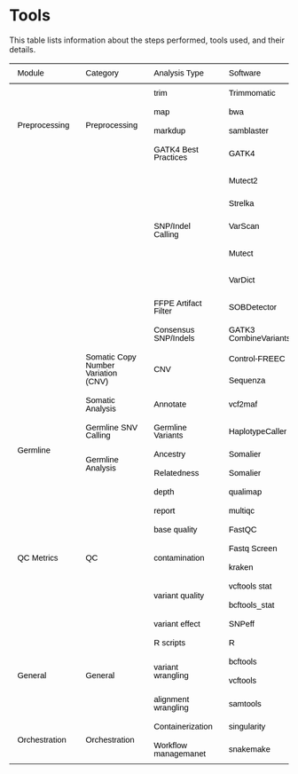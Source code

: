 # Tools

This table lists information about the steps performed, tools used, and their details.

<div class="tabwid"><style>.cl-546fd148{}.cl-54687f6a{font-family:'Helvetica';font-size:11pt;font-weight:normal;font-style:normal;text-decoration:none;color:rgba(0, 0, 0, 1.00);background-color:transparent;}.cl-54688abe{margin:0;text-align:left;border-bottom: 0 solid rgba(0, 0, 0, 1.00);border-top: 0 solid rgba(0, 0, 0, 1.00);border-left: 0 solid rgba(0, 0, 0, 1.00);border-right: 0 solid rgba(0, 0, 0, 1.00);padding-bottom:5pt;padding-top:5pt;padding-left:5pt;padding-right:5pt;line-height: 1;background-color:transparent;}.cl-5468d456{width:298.7pt;background-color:transparent;vertical-align: middle;border-bottom: 0 solid rgba(0, 0, 0, 1.00);border-top: 0 solid rgba(0, 0, 0, 1.00);border-left: 0 solid rgba(0, 0, 0, 1.00);border-right: 0 solid rgba(0, 0, 0, 1.00);margin-bottom:0;margin-top:0;margin-left:0;margin-right:0;}.cl-5468d47e{width:139.1pt;background-color:transparent;vertical-align: middle;border-bottom: 0 solid rgba(0, 0, 0, 1.00);border-top: 0 solid rgba(0, 0, 0, 1.00);border-left: 0 solid rgba(0, 0, 0, 1.00);border-right: 0 solid rgba(0, 0, 0, 1.00);margin-bottom:0;margin-top:0;margin-left:0;margin-right:0;}.cl-5468d47f{width:90.8pt;background-color:transparent;vertical-align: middle;border-bottom: 0 solid rgba(0, 0, 0, 1.00);border-top: 0 solid rgba(0, 0, 0, 1.00);border-left: 0 solid rgba(0, 0, 0, 1.00);border-right: 0 solid rgba(0, 0, 0, 1.00);margin-bottom:0;margin-top:0;margin-left:0;margin-right:0;}.cl-5468d488{width:211.3pt;background-color:transparent;vertical-align: middle;border-bottom: 0 solid rgba(0, 0, 0, 1.00);border-top: 0 solid rgba(0, 0, 0, 1.00);border-left: 0 solid rgba(0, 0, 0, 1.00);border-right: 0 solid rgba(0, 0, 0, 1.00);margin-bottom:0;margin-top:0;margin-left:0;margin-right:0;}.cl-5468d492{width:81.7pt;background-color:transparent;vertical-align: middle;border-bottom: 0 solid rgba(0, 0, 0, 1.00);border-top: 0 solid rgba(0, 0, 0, 1.00);border-left: 0 solid rgba(0, 0, 0, 1.00);border-right: 0 solid rgba(0, 0, 0, 1.00);margin-bottom:0;margin-top:0;margin-left:0;margin-right:0;}.cl-5468d493{width:144pt;background-color:transparent;vertical-align: middle;border-bottom: 0 solid rgba(0, 0, 0, 1.00);border-top: 0 solid rgba(0, 0, 0, 1.00);border-left: 0 solid rgba(0, 0, 0, 1.00);border-right: 0 solid rgba(0, 0, 0, 1.00);margin-bottom:0;margin-top:0;margin-left:0;margin-right:0;}.cl-5468d49c{width:144pt;background-color:transparent;vertical-align: middle;border-bottom: 0 solid rgba(0, 0, 0, 1.00);border-top: 0 solid rgba(0, 0, 0, 1.00);border-left: 0 solid rgba(0, 0, 0, 1.00);border-right: 0 solid rgba(0, 0, 0, 1.00);margin-bottom:0;margin-top:0;margin-left:0;margin-right:0;}.cl-5468d49d{width:211.3pt;background-color:transparent;vertical-align: middle;border-bottom: 0 solid rgba(0, 0, 0, 1.00);border-top: 0 solid rgba(0, 0, 0, 1.00);border-left: 0 solid rgba(0, 0, 0, 1.00);border-right: 0 solid rgba(0, 0, 0, 1.00);margin-bottom:0;margin-top:0;margin-left:0;margin-right:0;}.cl-5468d49e{width:81.7pt;background-color:transparent;vertical-align: middle;border-bottom: 0 solid rgba(0, 0, 0, 1.00);border-top: 0 solid rgba(0, 0, 0, 1.00);border-left: 0 solid rgba(0, 0, 0, 1.00);border-right: 0 solid rgba(0, 0, 0, 1.00);margin-bottom:0;margin-top:0;margin-left:0;margin-right:0;}.cl-5468d4a6{width:298.7pt;background-color:transparent;vertical-align: middle;border-bottom: 0 solid rgba(0, 0, 0, 1.00);border-top: 0 solid rgba(0, 0, 0, 1.00);border-left: 0 solid rgba(0, 0, 0, 1.00);border-right: 0 solid rgba(0, 0, 0, 1.00);margin-bottom:0;margin-top:0;margin-left:0;margin-right:0;}.cl-5468d4a7{width:90.8pt;background-color:transparent;vertical-align: middle;border-bottom: 0 solid rgba(0, 0, 0, 1.00);border-top: 0 solid rgba(0, 0, 0, 1.00);border-left: 0 solid rgba(0, 0, 0, 1.00);border-right: 0 solid rgba(0, 0, 0, 1.00);margin-bottom:0;margin-top:0;margin-left:0;margin-right:0;}.cl-5468d4a8{width:139.1pt;background-color:transparent;vertical-align: middle;border-bottom: 0 solid rgba(0, 0, 0, 1.00);border-top: 0 solid rgba(0, 0, 0, 1.00);border-left: 0 solid rgba(0, 0, 0, 1.00);border-right: 0 solid rgba(0, 0, 0, 1.00);margin-bottom:0;margin-top:0;margin-left:0;margin-right:0;}.cl-5468d4a9{width:90.8pt;background-color:transparent;vertical-align: middle;border-bottom: 0 solid rgba(0, 0, 0, 1.00);border-top: 0 solid rgba(0, 0, 0, 1.00);border-left: 0 solid rgba(0, 0, 0, 1.00);border-right: 0 solid rgba(0, 0, 0, 1.00);margin-bottom:0;margin-top:0;margin-left:0;margin-right:0;}.cl-5468d4aa{width:81.7pt;background-color:transparent;vertical-align: middle;border-bottom: 0 solid rgba(0, 0, 0, 1.00);border-top: 0 solid rgba(0, 0, 0, 1.00);border-left: 0 solid rgba(0, 0, 0, 1.00);border-right: 0 solid rgba(0, 0, 0, 1.00);margin-bottom:0;margin-top:0;margin-left:0;margin-right:0;}.cl-5468d4ab{width:144pt;background-color:transparent;vertical-align: middle;border-bottom: 0 solid rgba(0, 0, 0, 1.00);border-top: 0 solid rgba(0, 0, 0, 1.00);border-left: 0 solid rgba(0, 0, 0, 1.00);border-right: 0 solid rgba(0, 0, 0, 1.00);margin-bottom:0;margin-top:0;margin-left:0;margin-right:0;}.cl-5468d4b0{width:139.1pt;background-color:transparent;vertical-align: middle;border-bottom: 0 solid rgba(0, 0, 0, 1.00);border-top: 0 solid rgba(0, 0, 0, 1.00);border-left: 0 solid rgba(0, 0, 0, 1.00);border-right: 0 solid rgba(0, 0, 0, 1.00);margin-bottom:0;margin-top:0;margin-left:0;margin-right:0;}.cl-5468d4b1{width:211.3pt;background-color:transparent;vertical-align: middle;border-bottom: 0 solid rgba(0, 0, 0, 1.00);border-top: 0 solid rgba(0, 0, 0, 1.00);border-left: 0 solid rgba(0, 0, 0, 1.00);border-right: 0 solid rgba(0, 0, 0, 1.00);margin-bottom:0;margin-top:0;margin-left:0;margin-right:0;}.cl-5468d4ba{width:298.7pt;background-color:transparent;vertical-align: middle;border-bottom: 0 solid rgba(0, 0, 0, 1.00);border-top: 0 solid rgba(0, 0, 0, 1.00);border-left: 0 solid rgba(0, 0, 0, 1.00);border-right: 0 solid rgba(0, 0, 0, 1.00);margin-bottom:0;margin-top:0;margin-left:0;margin-right:0;}.cl-5468d4c4{width:90.8pt;background-color:transparent;vertical-align: middle;border-bottom: 0 solid rgba(0, 0, 0, 1.00);border-top: 0 solid rgba(0, 0, 0, 1.00);border-left: 0 solid rgba(0, 0, 0, 1.00);border-right: 0 solid rgba(0, 0, 0, 1.00);margin-bottom:0;margin-top:0;margin-left:0;margin-right:0;}.cl-5468d4ce{width:81.7pt;background-color:transparent;vertical-align: middle;border-bottom: 0 solid rgba(0, 0, 0, 1.00);border-top: 0 solid rgba(0, 0, 0, 1.00);border-left: 0 solid rgba(0, 0, 0, 1.00);border-right: 0 solid rgba(0, 0, 0, 1.00);margin-bottom:0;margin-top:0;margin-left:0;margin-right:0;}.cl-5468d4d8{width:211.3pt;background-color:transparent;vertical-align: middle;border-bottom: 0 solid rgba(0, 0, 0, 1.00);border-top: 0 solid rgba(0, 0, 0, 1.00);border-left: 0 solid rgba(0, 0, 0, 1.00);border-right: 0 solid rgba(0, 0, 0, 1.00);margin-bottom:0;margin-top:0;margin-left:0;margin-right:0;}.cl-5468d4d9{width:144pt;background-color:transparent;vertical-align: middle;border-bottom: 0 solid rgba(0, 0, 0, 1.00);border-top: 0 solid rgba(0, 0, 0, 1.00);border-left: 0 solid rgba(0, 0, 0, 1.00);border-right: 0 solid rgba(0, 0, 0, 1.00);margin-bottom:0;margin-top:0;margin-left:0;margin-right:0;}.cl-5468d4da{width:139.1pt;background-color:transparent;vertical-align: middle;border-bottom: 0 solid rgba(0, 0, 0, 1.00);border-top: 0 solid rgba(0, 0, 0, 1.00);border-left: 0 solid rgba(0, 0, 0, 1.00);border-right: 0 solid rgba(0, 0, 0, 1.00);margin-bottom:0;margin-top:0;margin-left:0;margin-right:0;}.cl-5468d4e2{width:298.7pt;background-color:transparent;vertical-align: middle;border-bottom: 0 solid rgba(0, 0, 0, 1.00);border-top: 0 solid rgba(0, 0, 0, 1.00);border-left: 0 solid rgba(0, 0, 0, 1.00);border-right: 0 solid rgba(0, 0, 0, 1.00);margin-bottom:0;margin-top:0;margin-left:0;margin-right:0;}.cl-5468d4e3{width:90.8pt;background-color:transparent;vertical-align: middle;border-bottom: 0 solid rgba(0, 0, 0, 1.00);border-top: 0 solid rgba(0, 0, 0, 1.00);border-left: 0 solid rgba(0, 0, 0, 1.00);border-right: 0 solid rgba(0, 0, 0, 1.00);margin-bottom:0;margin-top:0;margin-left:0;margin-right:0;}.cl-5468d4f6{width:144pt;background-color:transparent;vertical-align: middle;border-bottom: 0 solid rgba(0, 0, 0, 1.00);border-top: 0 solid rgba(0, 0, 0, 1.00);border-left: 0 solid rgba(0, 0, 0, 1.00);border-right: 0 solid rgba(0, 0, 0, 1.00);margin-bottom:0;margin-top:0;margin-left:0;margin-right:0;}.cl-5468d4f7{width:139.1pt;background-color:transparent;vertical-align: middle;border-bottom: 0 solid rgba(0, 0, 0, 1.00);border-top: 0 solid rgba(0, 0, 0, 1.00);border-left: 0 solid rgba(0, 0, 0, 1.00);border-right: 0 solid rgba(0, 0, 0, 1.00);margin-bottom:0;margin-top:0;margin-left:0;margin-right:0;}.cl-5468d4f8{width:81.7pt;background-color:transparent;vertical-align: middle;border-bottom: 0 solid rgba(0, 0, 0, 1.00);border-top: 0 solid rgba(0, 0, 0, 1.00);border-left: 0 solid rgba(0, 0, 0, 1.00);border-right: 0 solid rgba(0, 0, 0, 1.00);margin-bottom:0;margin-top:0;margin-left:0;margin-right:0;}.cl-5468d50a{width:211.3pt;background-color:transparent;vertical-align: middle;border-bottom: 0 solid rgba(0, 0, 0, 1.00);border-top: 0 solid rgba(0, 0, 0, 1.00);border-left: 0 solid rgba(0, 0, 0, 1.00);border-right: 0 solid rgba(0, 0, 0, 1.00);margin-bottom:0;margin-top:0;margin-left:0;margin-right:0;}.cl-5468d514{width:298.7pt;background-color:transparent;vertical-align: middle;border-bottom: 0 solid rgba(0, 0, 0, 1.00);border-top: 0 solid rgba(0, 0, 0, 1.00);border-left: 0 solid rgba(0, 0, 0, 1.00);border-right: 0 solid rgba(0, 0, 0, 1.00);margin-bottom:0;margin-top:0;margin-left:0;margin-right:0;}.cl-5468d515{width:81.7pt;background-color:transparent;vertical-align: middle;border-bottom: 0 solid rgba(0, 0, 0, 1.00);border-top: 0 solid rgba(0, 0, 0, 1.00);border-left: 0 solid rgba(0, 0, 0, 1.00);border-right: 0 solid rgba(0, 0, 0, 1.00);margin-bottom:0;margin-top:0;margin-left:0;margin-right:0;}.cl-5468d516{width:298.7pt;background-color:transparent;vertical-align: middle;border-bottom: 0 solid rgba(0, 0, 0, 1.00);border-top: 0 solid rgba(0, 0, 0, 1.00);border-left: 0 solid rgba(0, 0, 0, 1.00);border-right: 0 solid rgba(0, 0, 0, 1.00);margin-bottom:0;margin-top:0;margin-left:0;margin-right:0;}.cl-5468d532{width:144pt;background-color:transparent;vertical-align: middle;border-bottom: 0 solid rgba(0, 0, 0, 1.00);border-top: 0 solid rgba(0, 0, 0, 1.00);border-left: 0 solid rgba(0, 0, 0, 1.00);border-right: 0 solid rgba(0, 0, 0, 1.00);margin-bottom:0;margin-top:0;margin-left:0;margin-right:0;}.cl-5468d533{width:139.1pt;background-color:transparent;vertical-align: middle;border-bottom: 0 solid rgba(0, 0, 0, 1.00);border-top: 0 solid rgba(0, 0, 0, 1.00);border-left: 0 solid rgba(0, 0, 0, 1.00);border-right: 0 solid rgba(0, 0, 0, 1.00);margin-bottom:0;margin-top:0;margin-left:0;margin-right:0;}.cl-5468d534{width:90.8pt;background-color:transparent;vertical-align: middle;border-bottom: 0 solid rgba(0, 0, 0, 1.00);border-top: 0 solid rgba(0, 0, 0, 1.00);border-left: 0 solid rgba(0, 0, 0, 1.00);border-right: 0 solid rgba(0, 0, 0, 1.00);margin-bottom:0;margin-top:0;margin-left:0;margin-right:0;}.cl-5468d546{width:211.3pt;background-color:transparent;vertical-align: middle;border-bottom: 0 solid rgba(0, 0, 0, 1.00);border-top: 0 solid rgba(0, 0, 0, 1.00);border-left: 0 solid rgba(0, 0, 0, 1.00);border-right: 0 solid rgba(0, 0, 0, 1.00);margin-bottom:0;margin-top:0;margin-left:0;margin-right:0;}.cl-5468d547{width:211.3pt;background-color:transparent;vertical-align: middle;border-bottom: 0 solid rgba(0, 0, 0, 1.00);border-top: 0 solid rgba(0, 0, 0, 1.00);border-left: 0 solid rgba(0, 0, 0, 1.00);border-right: 0 solid rgba(0, 0, 0, 1.00);margin-bottom:0;margin-top:0;margin-left:0;margin-right:0;}.cl-5468d548{width:298.7pt;background-color:transparent;vertical-align: middle;border-bottom: 0 solid rgba(0, 0, 0, 1.00);border-top: 0 solid rgba(0, 0, 0, 1.00);border-left: 0 solid rgba(0, 0, 0, 1.00);border-right: 0 solid rgba(0, 0, 0, 1.00);margin-bottom:0;margin-top:0;margin-left:0;margin-right:0;}.cl-5468d550{width:139.1pt;background-color:transparent;vertical-align: middle;border-bottom: 0 solid rgba(0, 0, 0, 1.00);border-top: 0 solid rgba(0, 0, 0, 1.00);border-left: 0 solid rgba(0, 0, 0, 1.00);border-right: 0 solid rgba(0, 0, 0, 1.00);margin-bottom:0;margin-top:0;margin-left:0;margin-right:0;}.cl-5468d55a{width:90.8pt;background-color:transparent;vertical-align: middle;border-bottom: 0 solid rgba(0, 0, 0, 1.00);border-top: 0 solid rgba(0, 0, 0, 1.00);border-left: 0 solid rgba(0, 0, 0, 1.00);border-right: 0 solid rgba(0, 0, 0, 1.00);margin-bottom:0;margin-top:0;margin-left:0;margin-right:0;}.cl-5468d55b{width:81.7pt;background-color:transparent;vertical-align: middle;border-bottom: 0 solid rgba(0, 0, 0, 1.00);border-top: 0 solid rgba(0, 0, 0, 1.00);border-left: 0 solid rgba(0, 0, 0, 1.00);border-right: 0 solid rgba(0, 0, 0, 1.00);margin-bottom:0;margin-top:0;margin-left:0;margin-right:0;}.cl-5468d564{width:144pt;background-color:transparent;vertical-align: middle;border-bottom: 0 solid rgba(0, 0, 0, 1.00);border-top: 0 solid rgba(0, 0, 0, 1.00);border-left: 0 solid rgba(0, 0, 0, 1.00);border-right: 0 solid rgba(0, 0, 0, 1.00);margin-bottom:0;margin-top:0;margin-left:0;margin-right:0;}.cl-5468d565{width:211.3pt;background-color:transparent;vertical-align: middle;border-bottom: 0 solid rgba(0, 0, 0, 1.00);border-top: 0 solid rgba(0, 0, 0, 1.00);border-left: 0 solid rgba(0, 0, 0, 1.00);border-right: 0 solid rgba(0, 0, 0, 1.00);margin-bottom:0;margin-top:0;margin-left:0;margin-right:0;}.cl-5468d566{width:144pt;background-color:transparent;vertical-align: middle;border-bottom: 0 solid rgba(0, 0, 0, 1.00);border-top: 0 solid rgba(0, 0, 0, 1.00);border-left: 0 solid rgba(0, 0, 0, 1.00);border-right: 0 solid rgba(0, 0, 0, 1.00);margin-bottom:0;margin-top:0;margin-left:0;margin-right:0;}.cl-5468d567{width:90.8pt;background-color:transparent;vertical-align: middle;border-bottom: 0 solid rgba(0, 0, 0, 1.00);border-top: 0 solid rgba(0, 0, 0, 1.00);border-left: 0 solid rgba(0, 0, 0, 1.00);border-right: 0 solid rgba(0, 0, 0, 1.00);margin-bottom:0;margin-top:0;margin-left:0;margin-right:0;}.cl-5468d568{width:81.7pt;background-color:transparent;vertical-align: middle;border-bottom: 0 solid rgba(0, 0, 0, 1.00);border-top: 0 solid rgba(0, 0, 0, 1.00);border-left: 0 solid rgba(0, 0, 0, 1.00);border-right: 0 solid rgba(0, 0, 0, 1.00);margin-bottom:0;margin-top:0;margin-left:0;margin-right:0;}.cl-5468d56e{width:298.7pt;background-color:transparent;vertical-align: middle;border-bottom: 0 solid rgba(0, 0, 0, 1.00);border-top: 0 solid rgba(0, 0, 0, 1.00);border-left: 0 solid rgba(0, 0, 0, 1.00);border-right: 0 solid rgba(0, 0, 0, 1.00);margin-bottom:0;margin-top:0;margin-left:0;margin-right:0;}.cl-5468d578{width:139.1pt;background-color:transparent;vertical-align: middle;border-bottom: 0 solid rgba(0, 0, 0, 1.00);border-top: 0 solid rgba(0, 0, 0, 1.00);border-left: 0 solid rgba(0, 0, 0, 1.00);border-right: 0 solid rgba(0, 0, 0, 1.00);margin-bottom:0;margin-top:0;margin-left:0;margin-right:0;}.cl-5468d582{width:144pt;background-color:transparent;vertical-align: middle;border-bottom: 0 solid rgba(0, 0, 0, 1.00);border-top: 0 solid rgba(0, 0, 0, 1.00);border-left: 0 solid rgba(0, 0, 0, 1.00);border-right: 0 solid rgba(0, 0, 0, 1.00);margin-bottom:0;margin-top:0;margin-left:0;margin-right:0;}.cl-5468d58c{width:90.8pt;background-color:transparent;vertical-align: middle;border-bottom: 0 solid rgba(0, 0, 0, 1.00);border-top: 0 solid rgba(0, 0, 0, 1.00);border-left: 0 solid rgba(0, 0, 0, 1.00);border-right: 0 solid rgba(0, 0, 0, 1.00);margin-bottom:0;margin-top:0;margin-left:0;margin-right:0;}.cl-5468d58d{width:298.7pt;background-color:transparent;vertical-align: middle;border-bottom: 0 solid rgba(0, 0, 0, 1.00);border-top: 0 solid rgba(0, 0, 0, 1.00);border-left: 0 solid rgba(0, 0, 0, 1.00);border-right: 0 solid rgba(0, 0, 0, 1.00);margin-bottom:0;margin-top:0;margin-left:0;margin-right:0;}.cl-5468d58e{width:139.1pt;background-color:transparent;vertical-align: middle;border-bottom: 0 solid rgba(0, 0, 0, 1.00);border-top: 0 solid rgba(0, 0, 0, 1.00);border-left: 0 solid rgba(0, 0, 0, 1.00);border-right: 0 solid rgba(0, 0, 0, 1.00);margin-bottom:0;margin-top:0;margin-left:0;margin-right:0;}.cl-5468d596{width:211.3pt;background-color:transparent;vertical-align: middle;border-bottom: 0 solid rgba(0, 0, 0, 1.00);border-top: 0 solid rgba(0, 0, 0, 1.00);border-left: 0 solid rgba(0, 0, 0, 1.00);border-right: 0 solid rgba(0, 0, 0, 1.00);margin-bottom:0;margin-top:0;margin-left:0;margin-right:0;}.cl-5468d597{width:81.7pt;background-color:transparent;vertical-align: middle;border-bottom: 0 solid rgba(0, 0, 0, 1.00);border-top: 0 solid rgba(0, 0, 0, 1.00);border-left: 0 solid rgba(0, 0, 0, 1.00);border-right: 0 solid rgba(0, 0, 0, 1.00);margin-bottom:0;margin-top:0;margin-left:0;margin-right:0;}.cl-5468d598{width:298.7pt;background-color:transparent;vertical-align: middle;border-bottom: 2pt solid rgba(102, 102, 102, 1.00);border-top: 0 solid rgba(0, 0, 0, 1.00);border-left: 0 solid rgba(0, 0, 0, 1.00);border-right: 0 solid rgba(0, 0, 0, 1.00);margin-bottom:0;margin-top:0;margin-left:0;margin-right:0;}.cl-5468d5a0{width:139.1pt;background-color:transparent;vertical-align: middle;border-bottom: 2pt solid rgba(102, 102, 102, 1.00);border-top: 0 solid rgba(0, 0, 0, 1.00);border-left: 0 solid rgba(0, 0, 0, 1.00);border-right: 0 solid rgba(0, 0, 0, 1.00);margin-bottom:0;margin-top:0;margin-left:0;margin-right:0;}.cl-5468d5a1{width:144pt;background-color:transparent;vertical-align: middle;border-bottom: 2pt solid rgba(102, 102, 102, 1.00);border-top: 0 solid rgba(0, 0, 0, 1.00);border-left: 0 solid rgba(0, 0, 0, 1.00);border-right: 0 solid rgba(0, 0, 0, 1.00);margin-bottom:0;margin-top:0;margin-left:0;margin-right:0;}.cl-5468d5aa{width:90.8pt;background-color:transparent;vertical-align: middle;border-bottom: 2pt solid rgba(102, 102, 102, 1.00);border-top: 0 solid rgba(0, 0, 0, 1.00);border-left: 0 solid rgba(0, 0, 0, 1.00);border-right: 0 solid rgba(0, 0, 0, 1.00);margin-bottom:0;margin-top:0;margin-left:0;margin-right:0;}.cl-5468d5b4{width:81.7pt;background-color:transparent;vertical-align: middle;border-bottom: 2pt solid rgba(102, 102, 102, 1.00);border-top: 0 solid rgba(0, 0, 0, 1.00);border-left: 0 solid rgba(0, 0, 0, 1.00);border-right: 0 solid rgba(0, 0, 0, 1.00);margin-bottom:0;margin-top:0;margin-left:0;margin-right:0;}.cl-5468d5be{width:211.3pt;background-color:transparent;vertical-align: middle;border-bottom: 2pt solid rgba(102, 102, 102, 1.00);border-top: 0 solid rgba(0, 0, 0, 1.00);border-left: 0 solid rgba(0, 0, 0, 1.00);border-right: 0 solid rgba(0, 0, 0, 1.00);margin-bottom:0;margin-top:0;margin-left:0;margin-right:0;}.cl-5468d5bf{width:298.7pt;background-color:transparent;vertical-align: middle;border-bottom: 0 solid rgba(0, 0, 0, 1.00);border-top: 0 solid rgba(0, 0, 0, 1.00);border-left: 0 solid rgba(0, 0, 0, 1.00);border-right: 0 solid rgba(0, 0, 0, 1.00);margin-bottom:0;margin-top:0;margin-left:0;margin-right:0;}.cl-5468d5c8{width:144pt;background-color:transparent;vertical-align: middle;border-bottom: 0 solid rgba(0, 0, 0, 1.00);border-top: 0 solid rgba(0, 0, 0, 1.00);border-left: 0 solid rgba(0, 0, 0, 1.00);border-right: 0 solid rgba(0, 0, 0, 1.00);margin-bottom:0;margin-top:0;margin-left:0;margin-right:0;}.cl-5468d5c9{width:90.8pt;background-color:transparent;vertical-align: middle;border-bottom: 0 solid rgba(0, 0, 0, 1.00);border-top: 0 solid rgba(0, 0, 0, 1.00);border-left: 0 solid rgba(0, 0, 0, 1.00);border-right: 0 solid rgba(0, 0, 0, 1.00);margin-bottom:0;margin-top:0;margin-left:0;margin-right:0;}.cl-5468d5ca{width:81.7pt;background-color:transparent;vertical-align: middle;border-bottom: 0 solid rgba(0, 0, 0, 1.00);border-top: 0 solid rgba(0, 0, 0, 1.00);border-left: 0 solid rgba(0, 0, 0, 1.00);border-right: 0 solid rgba(0, 0, 0, 1.00);margin-bottom:0;margin-top:0;margin-left:0;margin-right:0;}.cl-5468d5cb{width:139.1pt;background-color:transparent;vertical-align: middle;border-bottom: 0 solid rgba(0, 0, 0, 1.00);border-top: 0 solid rgba(0, 0, 0, 1.00);border-left: 0 solid rgba(0, 0, 0, 1.00);border-right: 0 solid rgba(0, 0, 0, 1.00);margin-bottom:0;margin-top:0;margin-left:0;margin-right:0;}.cl-5468d5dc{width:211.3pt;background-color:transparent;vertical-align: middle;border-bottom: 0 solid rgba(0, 0, 0, 1.00);border-top: 0 solid rgba(0, 0, 0, 1.00);border-left: 0 solid rgba(0, 0, 0, 1.00);border-right: 0 solid rgba(0, 0, 0, 1.00);margin-bottom:0;margin-top:0;margin-left:0;margin-right:0;}.cl-5468d5e6{width:139.1pt;background-color:transparent;vertical-align: middle;border-bottom: 2pt solid rgba(102, 102, 102, 1.00);border-top: 2pt solid rgba(102, 102, 102, 1.00);border-left: 0 solid rgba(0, 0, 0, 1.00);border-right: 0 solid rgba(0, 0, 0, 1.00);margin-bottom:0;margin-top:0;margin-left:0;margin-right:0;}.cl-5468d5e7{width:144pt;background-color:transparent;vertical-align: middle;border-bottom: 2pt solid rgba(102, 102, 102, 1.00);border-top: 2pt solid rgba(102, 102, 102, 1.00);border-left: 0 solid rgba(0, 0, 0, 1.00);border-right: 0 solid rgba(0, 0, 0, 1.00);margin-bottom:0;margin-top:0;margin-left:0;margin-right:0;}.cl-5468d5e8{width:90.8pt;background-color:transparent;vertical-align: middle;border-bottom: 2pt solid rgba(102, 102, 102, 1.00);border-top: 2pt solid rgba(102, 102, 102, 1.00);border-left: 0 solid rgba(0, 0, 0, 1.00);border-right: 0 solid rgba(0, 0, 0, 1.00);margin-bottom:0;margin-top:0;margin-left:0;margin-right:0;}.cl-5468d5e9{width:298.7pt;background-color:transparent;vertical-align: middle;border-bottom: 2pt solid rgba(102, 102, 102, 1.00);border-top: 2pt solid rgba(102, 102, 102, 1.00);border-left: 0 solid rgba(0, 0, 0, 1.00);border-right: 0 solid rgba(0, 0, 0, 1.00);margin-bottom:0;margin-top:0;margin-left:0;margin-right:0;}.cl-5468d5f0{width:211.3pt;background-color:transparent;vertical-align: middle;border-bottom: 2pt solid rgba(102, 102, 102, 1.00);border-top: 2pt solid rgba(102, 102, 102, 1.00);border-left: 0 solid rgba(0, 0, 0, 1.00);border-right: 0 solid rgba(0, 0, 0, 1.00);margin-bottom:0;margin-top:0;margin-left:0;margin-right:0;}.cl-5468d5f1{width:81.7pt;background-color:transparent;vertical-align: middle;border-bottom: 2pt solid rgba(102, 102, 102, 1.00);border-top: 2pt solid rgba(102, 102, 102, 1.00);border-left: 0 solid rgba(0, 0, 0, 1.00);border-right: 0 solid rgba(0, 0, 0, 1.00);margin-bottom:0;margin-top:0;margin-left:0;margin-right:0;}</style><table class='cl-546fd148'><thead><tr style="overflow-wrap:break-word;"><td class="cl-5468d5e8"><p class="cl-54688abe"><span class="cl-54687f6a">Module</span></p></td><td class="cl-5468d5f0"><p class="cl-54688abe"><span class="cl-54687f6a">Category</span></p></td><td class="cl-5468d5e6"><p class="cl-54688abe"><span class="cl-54687f6a">Analysis Type</span></p></td><td class="cl-5468d5e7"><p class="cl-54688abe"><span class="cl-54687f6a">Software</span></p></td><td class="cl-5468d5f1"><p class="cl-54688abe"><span class="cl-54687f6a">Version</span></p></td><td class="cl-5468d5e9"><p class="cl-54688abe"><span class="cl-54687f6a">Rule File(s)</span></p></td></tr></thead><tbody><tr style="overflow-wrap:break-word;"><td  rowspan="4"class="cl-5468d47f"><p class="cl-54688abe"><span class="cl-54687f6a">Preprocessing</span></p></td><td  rowspan="4"class="cl-5468d488"><p class="cl-54688abe"><span class="cl-54687f6a">Preprocessing</span></p></td><td class="cl-5468d47e"><p class="cl-54688abe"><span class="cl-54687f6a">trim</span></p></td><td class="cl-5468d493"><p class="cl-54688abe"><span class="cl-54687f6a">Trimmomatic</span></p></td><td class="cl-5468d492"><p class="cl-54688abe"><span class="cl-54687f6a">0.39</span></p></td><td class="cl-5468d456"><p class="cl-54688abe"><span class="cl-54687f6a">trim_map_preprocess.smk</span></p></td></tr><tr style="overflow-wrap:break-word;"><td class="cl-5468d4b0"><p class="cl-54688abe"><span class="cl-54687f6a">map</span></p></td><td class="cl-5468d4ab"><p class="cl-54688abe"><span class="cl-54687f6a">bwa</span></p></td><td class="cl-5468d4aa"><p class="cl-54688abe"><span class="cl-54687f6a">0.7.17</span></p></td><td class="cl-5468d4ba"><p class="cl-54688abe"><span class="cl-54687f6a">trim_map_preprocess.smk</span></p></td></tr><tr style="overflow-wrap:break-word;"><td class="cl-5468d550"><p class="cl-54688abe"><span class="cl-54687f6a">markdup</span></p></td><td class="cl-5468d564"><p class="cl-54688abe"><span class="cl-54687f6a">samblaster </span></p></td><td class="cl-5468d55b"><p class="cl-54688abe"><span class="cl-54687f6a">0.1.25</span></p></td><td class="cl-5468d548"><p class="cl-54688abe"><span class="cl-54687f6a">trim_map_preprocess.smk</span></p></td></tr><tr style="overflow-wrap:break-word;"><td class="cl-5468d5cb"><p class="cl-54688abe"><span class="cl-54687f6a">GATK4 Best Practices</span></p></td><td class="cl-5468d5c8"><p class="cl-54688abe"><span class="cl-54687f6a">GATK4</span></p></td><td class="cl-5468d5ca"><p class="cl-54688abe"><span class="cl-54687f6a">4.2.2</span></p></td><td class="cl-5468d5bf"><p class="cl-54688abe"><span class="cl-54687f6a"></span></p></td></tr><tr style="overflow-wrap:break-word;"><td  rowspan="10"class="cl-5468d534"><p class="cl-54688abe"><span class="cl-54687f6a"></span></p></td><td  rowspan="7"class="cl-5468d546"><p class="cl-54688abe"><span class="cl-54687f6a"></span></p></td><td  rowspan="5"class="cl-5468d533"><p class="cl-54688abe"><span class="cl-54687f6a">SNP/Indel Calling</span></p></td><td class="cl-5468d532"><p class="cl-54688abe"><span class="cl-54687f6a">Mutect2</span></p></td><td class="cl-5468d515"><p class="cl-54688abe"><span class="cl-54687f6a">GATK 4.2.2</span></p></td><td class="cl-5468d516"><p class="cl-54688abe"><span class="cl-54687f6a">somatic_snps.paired.smk, somatic_snps.tumor_only.smk</span></p></td></tr><tr style="overflow-wrap:break-word;"><td class="cl-5468d564"><p class="cl-54688abe"><span class="cl-54687f6a">Strelka</span></p></td><td class="cl-5468d55b"><p class="cl-54688abe"><span class="cl-54687f6a">2.9.0</span></p></td><td class="cl-5468d548"><p class="cl-54688abe"><span class="cl-54687f6a">somatic_snps.paired.smk</span></p></td></tr><tr style="overflow-wrap:break-word;"><td class="cl-5468d566"><p class="cl-54688abe"><span class="cl-54687f6a">VarScan</span></p></td><td class="cl-5468d568"><p class="cl-54688abe"><span class="cl-54687f6a">2.4.3</span></p></td><td class="cl-5468d56e"><p class="cl-54688abe"><span class="cl-54687f6a">somatic_snps.paired.smk, somatic_snps.tumor_only.smk</span></p></td></tr><tr style="overflow-wrap:break-word;"><td class="cl-5468d566"><p class="cl-54688abe"><span class="cl-54687f6a">Mutect</span></p></td><td class="cl-5468d568"><p class="cl-54688abe"><span class="cl-54687f6a">1.1.7</span></p></td><td class="cl-5468d56e"><p class="cl-54688abe"><span class="cl-54687f6a">somatic_snps.paired.smk, somatic_snps.tumor_only.smk</span></p></td></tr><tr style="overflow-wrap:break-word;"><td class="cl-5468d566"><p class="cl-54688abe"><span class="cl-54687f6a">VarDict</span></p></td><td class="cl-5468d568"><p class="cl-54688abe"><span class="cl-54687f6a">1.4</span></p></td><td class="cl-5468d56e"><p class="cl-54688abe"><span class="cl-54687f6a">somatic_snps.paired.smk, somatic_snps.tumor_only.smk</span></p></td></tr><tr style="overflow-wrap:break-word;"><td class="cl-5468d4a8"><p class="cl-54688abe"><span class="cl-54687f6a">FFPE Artifact Filter</span></p></td><td class="cl-5468d49c"><p class="cl-54688abe"><span class="cl-54687f6a">SOBDetector</span></p></td><td class="cl-5468d49e"><p class="cl-54688abe"><span class="cl-54687f6a">1.0.4</span></p></td><td class="cl-5468d4a6"><p class="cl-54688abe"><span class="cl-54687f6a">ffpe.smk</span></p></td></tr><tr style="overflow-wrap:break-word;"><td class="cl-5468d4b0"><p class="cl-54688abe"><span class="cl-54687f6a">Consensus SNP/Indels</span></p></td><td class="cl-5468d4ab"><p class="cl-54688abe"><span class="cl-54687f6a">GATK3 CombineVariants</span></p></td><td class="cl-5468d4aa"><p class="cl-54688abe"><span class="cl-54687f6a">GATK_3.8-1</span></p></td><td class="cl-5468d4ba"><p class="cl-54688abe"><span class="cl-54687f6a">somatic_snps.common.smk</span></p></td></tr><tr style="overflow-wrap:break-word;"><td  rowspan="2"class="cl-5468d4d8"><p class="cl-54688abe"><span class="cl-54687f6a">Somatic Copy Number Variation (CNV)</span></p></td><td  rowspan="2"class="cl-5468d4da"><p class="cl-54688abe"><span class="cl-54687f6a">CNV</span></p></td><td class="cl-5468d4d9"><p class="cl-54688abe"><span class="cl-54687f6a">Control-FREEC</span></p></td><td class="cl-5468d4ce"><p class="cl-54688abe"><span class="cl-54687f6a">11.5</span></p></td><td class="cl-5468d4e2"><p class="cl-54688abe"><span class="cl-54687f6a">somatic_snps.paired.smk</span></p></td></tr><tr style="overflow-wrap:break-word;"><td class="cl-5468d4f6"><p class="cl-54688abe"><span class="cl-54687f6a">Sequenza</span></p></td><td class="cl-5468d4f8"><p class="cl-54688abe"><span class="cl-54687f6a"></span></p></td><td class="cl-5468d514"><p class="cl-54688abe"><span class="cl-54687f6a">somatic_snps.paired.smk</span></p></td></tr><tr style="overflow-wrap:break-word;"><td class="cl-5468d4d8"><p class="cl-54688abe"><span class="cl-54687f6a">Somatic Analysis</span></p></td><td class="cl-5468d4da"><p class="cl-54688abe"><span class="cl-54687f6a">Annotate</span></p></td><td class="cl-5468d4d9"><p class="cl-54688abe"><span class="cl-54687f6a">vcf2maf</span></p></td><td class="cl-5468d4ce"><p class="cl-54688abe"><span class="cl-54687f6a"></span></p></td><td class="cl-5468d4e2"><p class="cl-54688abe"><span class="cl-54687f6a">somatic_snps.common.smk</span></p></td></tr><tr style="overflow-wrap:break-word;"><td  rowspan="3"class="cl-5468d534"><p class="cl-54688abe"><span class="cl-54687f6a">Germline</span></p></td><td class="cl-5468d546"><p class="cl-54688abe"><span class="cl-54687f6a">Germline SNV Calling</span></p></td><td class="cl-5468d533"><p class="cl-54688abe"><span class="cl-54687f6a">Germline Variants</span></p></td><td class="cl-5468d532"><p class="cl-54688abe"><span class="cl-54687f6a">HaplotypeCaller</span></p></td><td class="cl-5468d515"><p class="cl-54688abe"><span class="cl-54687f6a">GATK_4.2.2</span></p></td><td class="cl-5468d516"><p class="cl-54688abe"><span class="cl-54687f6a">germline.smk</span></p></td></tr><tr style="overflow-wrap:break-word;"><td  rowspan="2"class="cl-5468d4d8"><p class="cl-54688abe"><span class="cl-54687f6a">Germline Analysis</span></p></td><td class="cl-5468d4da"><p class="cl-54688abe"><span class="cl-54687f6a">Ancestry</span></p></td><td class="cl-5468d4d9"><p class="cl-54688abe"><span class="cl-54687f6a">Somalier</span></p></td><td class="cl-5468d4ce"><p class="cl-54688abe"><span class="cl-54687f6a"></span></p></td><td class="cl-5468d4e2"><p class="cl-54688abe"><span class="cl-54687f6a">qc.smk</span></p></td></tr><tr style="overflow-wrap:break-word;"><td class="cl-5468d4b0"><p class="cl-54688abe"><span class="cl-54687f6a">Relatedness</span></p></td><td class="cl-5468d4ab"><p class="cl-54688abe"><span class="cl-54687f6a">Somalier</span></p></td><td class="cl-5468d4aa"><p class="cl-54688abe"><span class="cl-54687f6a"></span></p></td><td class="cl-5468d4ba"><p class="cl-54688abe"><span class="cl-54687f6a">qc.smk</span></p></td></tr><tr style="overflow-wrap:break-word;"><td  rowspan="8"class="cl-5468d55a"><p class="cl-54688abe"><span class="cl-54687f6a">QC Metrics</span></p></td><td  rowspan="8"class="cl-5468d547"><p class="cl-54688abe"><span class="cl-54687f6a">QC</span></p></td><td class="cl-5468d550"><p class="cl-54688abe"><span class="cl-54687f6a">depth</span></p></td><td class="cl-5468d564"><p class="cl-54688abe"><span class="cl-54687f6a">qualimap</span></p></td><td class="cl-5468d55b"><p class="cl-54688abe"><span class="cl-54687f6a">2.2.1</span></p></td><td class="cl-5468d548"><p class="cl-54688abe"><span class="cl-54687f6a">qc.smk</span></p></td></tr><tr style="overflow-wrap:break-word;"><td class="cl-5468d4b0"><p class="cl-54688abe"><span class="cl-54687f6a">report</span></p></td><td class="cl-5468d4ab"><p class="cl-54688abe"><span class="cl-54687f6a">multiqc</span></p></td><td class="cl-5468d4aa"><p class="cl-54688abe"><span class="cl-54687f6a">1.11 </span></p></td><td class="cl-5468d4ba"><p class="cl-54688abe"><span class="cl-54687f6a">qc.smk</span></p></td></tr><tr style="overflow-wrap:break-word;"><td class="cl-5468d578"><p class="cl-54688abe"><span class="cl-54687f6a">base quality</span></p></td><td class="cl-5468d566"><p class="cl-54688abe"><span class="cl-54687f6a">FastQC</span></p></td><td class="cl-5468d568"><p class="cl-54688abe"><span class="cl-54687f6a">0.11.9</span></p></td><td class="cl-5468d56e"><p class="cl-54688abe"><span class="cl-54687f6a">qc.smk</span></p></td></tr><tr style="overflow-wrap:break-word;"><td  rowspan="2"class="cl-5468d4f7"><p class="cl-54688abe"><span class="cl-54687f6a">contamination</span></p></td><td class="cl-5468d4f6"><p class="cl-54688abe"><span class="cl-54687f6a">Fastq Screen</span></p></td><td class="cl-5468d4f8"><p class="cl-54688abe"><span class="cl-54687f6a">0.14.1</span></p></td><td class="cl-5468d514"><p class="cl-54688abe"><span class="cl-54687f6a">qc.smk</span></p></td></tr><tr style="overflow-wrap:break-word;"><td class="cl-5468d4ab"><p class="cl-54688abe"><span class="cl-54687f6a">kraken</span></p></td><td class="cl-5468d4aa"><p class="cl-54688abe"><span class="cl-54687f6a">2.1.2</span></p></td><td class="cl-5468d4ba"><p class="cl-54688abe"><span class="cl-54687f6a">qc.smk</span></p></td></tr><tr style="overflow-wrap:break-word;"><td  rowspan="2"class="cl-5468d58e"><p class="cl-54688abe"><span class="cl-54687f6a">variant quality</span></p></td><td class="cl-5468d582"><p class="cl-54688abe"><span class="cl-54687f6a">vcftools stat</span></p></td><td class="cl-5468d597"><p class="cl-54688abe"><span class="cl-54687f6a">0.1.16</span></p></td><td class="cl-5468d58d"><p class="cl-54688abe"><span class="cl-54687f6a">qc.smk</span></p></td></tr><tr style="overflow-wrap:break-word;"><td class="cl-5468d4ab"><p class="cl-54688abe"><span class="cl-54687f6a">bcftools_stat</span></p></td><td class="cl-5468d4aa"><p class="cl-54688abe"><span class="cl-54687f6a">1.9</span></p></td><td class="cl-5468d4ba"><p class="cl-54688abe"><span class="cl-54687f6a">qc.smk</span></p></td></tr><tr style="overflow-wrap:break-word;"><td class="cl-5468d4b0"><p class="cl-54688abe"><span class="cl-54687f6a">variant effect</span></p></td><td class="cl-5468d4ab"><p class="cl-54688abe"><span class="cl-54687f6a">SNPeff</span></p></td><td class="cl-5468d4aa"><p class="cl-54688abe"><span class="cl-54687f6a">4.3t</span></p></td><td class="cl-5468d4ba"><p class="cl-54688abe"><span class="cl-54687f6a">qc.smk</span></p></td></tr><tr style="overflow-wrap:break-word;"><td  rowspan="4"class="cl-5468d47f"><p class="cl-54688abe"><span class="cl-54687f6a">General</span></p></td><td  rowspan="4"class="cl-5468d488"><p class="cl-54688abe"><span class="cl-54687f6a">General</span></p></td><td class="cl-5468d47e"><p class="cl-54688abe"><span class="cl-54687f6a">R scripts</span></p></td><td class="cl-5468d493"><p class="cl-54688abe"><span class="cl-54687f6a">R</span></p></td><td class="cl-5468d492"><p class="cl-54688abe"><span class="cl-54687f6a">4.1</span></p></td><td class="cl-5468d456"><p class="cl-54688abe"><span class="cl-54687f6a">general</span></p></td></tr><tr style="overflow-wrap:break-word;"><td  rowspan="2"class="cl-5468d47e"><p class="cl-54688abe"><span class="cl-54687f6a">variant wrangling</span></p></td><td class="cl-5468d493"><p class="cl-54688abe"><span class="cl-54687f6a">bcftools</span></p></td><td class="cl-5468d492"><p class="cl-54688abe"><span class="cl-54687f6a">1.9</span></p></td><td class="cl-5468d456"><p class="cl-54688abe"><span class="cl-54687f6a">general</span></p></td></tr><tr style="overflow-wrap:break-word;"><td class="cl-5468d493"><p class="cl-54688abe"><span class="cl-54687f6a">vcftools</span></p></td><td class="cl-5468d492"><p class="cl-54688abe"><span class="cl-54687f6a">0.1.16</span></p></td><td class="cl-5468d456"><p class="cl-54688abe"><span class="cl-54687f6a">general</span></p></td></tr><tr style="overflow-wrap:break-word;"><td class="cl-5468d47e"><p class="cl-54688abe"><span class="cl-54687f6a">alignment wrangling</span></p></td><td class="cl-5468d493"><p class="cl-54688abe"><span class="cl-54687f6a">samtools</span></p></td><td class="cl-5468d492"><p class="cl-54688abe"><span class="cl-54687f6a">1.8</span></p></td><td class="cl-5468d456"><p class="cl-54688abe"><span class="cl-54687f6a">general</span></p></td></tr><tr style="overflow-wrap:break-word;"><td  rowspan="2"class="cl-5468d47f"><p class="cl-54688abe"><span class="cl-54687f6a">Orchestration</span></p></td><td  rowspan="2"class="cl-5468d488"><p class="cl-54688abe"><span class="cl-54687f6a">Orchestration</span></p></td><td class="cl-5468d47e"><p class="cl-54688abe"><span class="cl-54687f6a">Containerization</span></p></td><td class="cl-5468d493"><p class="cl-54688abe"><span class="cl-54687f6a">singularity</span></p></td><td class="cl-5468d492"><p class="cl-54688abe"><span class="cl-54687f6a">3.8.5</span></p></td><td class="cl-5468d456"><p class="cl-54688abe"><span class="cl-54687f6a">Orchestration</span></p></td></tr><tr style="overflow-wrap:break-word;"><td><p class="cl-54688abe"><span class="cl-54687f6a">Workflow managemanet</span></p></td><td><p class="cl-54688abe"><span class="cl-54687f6a">snakemake</span></p></td><td><p class="cl-54688abe"><span class="cl-54687f6a">6.8.2</span></p></td><td><p class="cl-54688abe"><span class="cl-54687f6a">Orchestration</span></p></td></tr></tbody></table></div>
